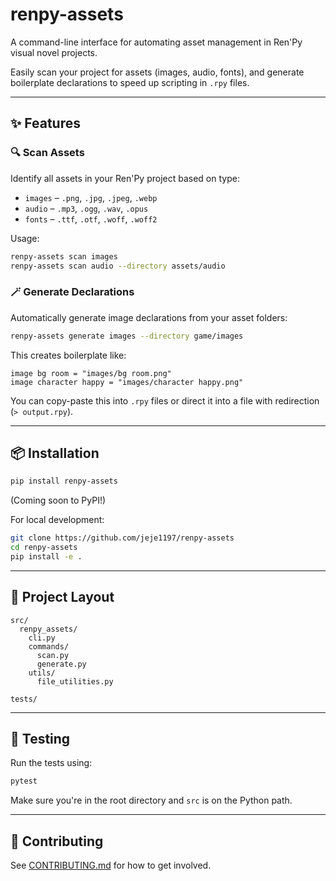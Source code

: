 # renpy-assets

A command-line interface for automating asset management in Ren'Py visual novel projects.

Easily scan your project for assets (images, audio, fonts), and generate boilerplate declarations to speed up scripting in `.rpy` files.

---

## ✨ Features

### 🔍 Scan Assets

Identify all assets in your Ren'Py project based on type:

* `images` – `.png`, `.jpg`, `.jpeg`, `.webp`
* `audio` – `.mp3`, `.ogg`, `.wav`, `.opus`
* `fonts` – `.ttf`, `.otf`, `.woff`, `.woff2`

Usage:

```bash
renpy-assets scan images
renpy-assets scan audio --directory assets/audio
```

### 🪄 Generate Declarations

Automatically generate image declarations from your asset folders:

```bash
renpy-assets generate images --directory game/images
```

This creates boilerplate like:

```renpy
image bg room = "images/bg room.png"
image character happy = "images/character happy.png"
```

You can copy-paste this into `.rpy` files or direct it into a file with redirection (`> output.rpy`).

---

## 📦 Installation

```bash
pip install renpy-assets
```

(Coming soon to PyPI!)

For local development:

```bash
git clone https://github.com/jeje1197/renpy-assets
cd renpy-assets
pip install -e .
```

---

## 📁 Project Layout

```
src/
  renpy_assets/
    cli.py
    commands/
      scan.py
      generate.py
    utils/
      file_utilities.py

tests/
```

---

## 🧪 Testing

Run the tests using:

```bash
pytest
```

Make sure you're in the root directory and `src` is on the Python path.

---

## 🤝 Contributing

See [CONTRIBUTING.md](CONTRIBUTING.md) for how to get involved.